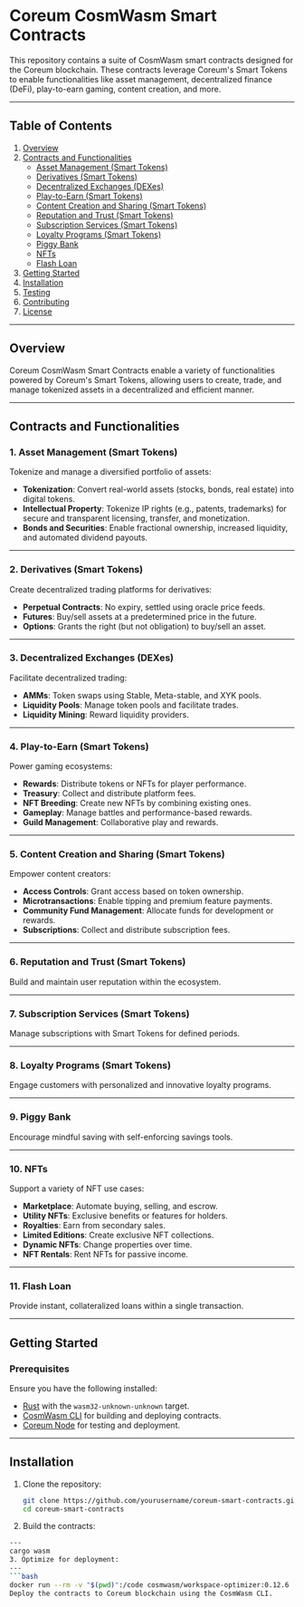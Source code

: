 # Coreum CosmWasm Smart Contracts

This repository contains a suite of CosmWasm smart contracts designed for the Coreum blockchain. These contracts leverage Coreum's Smart Tokens to enable functionalities like asset management, decentralized finance (DeFi), play-to-earn gaming, content creation, and more.

---

## Table of Contents

1. [Overview](#overview)  
2. [Contracts and Functionalities](#contracts-and-functionalities)  
   - [Asset Management (Smart Tokens)](#1-asset-management-smart-tokens)  
   - [Derivatives (Smart Tokens)](#2-derivatives-smart-tokens)  
   - [Decentralized Exchanges (DEXes)](#3-decentralized-exchanges-dexes)  
   - [Play-to-Earn (Smart Tokens)](#4-play-to-earn-smart-tokens)  
   - [Content Creation and Sharing (Smart Tokens)](#5-content-creation-and-sharing-smart-tokens)  
   - [Reputation and Trust (Smart Tokens)](#6-reputation-and-trust-smart-tokens)  
   - [Subscription Services (Smart Tokens)](#7-subscription-services-smart-tokens)  
   - [Loyalty Programs (Smart Tokens)](#8-loyalty-programs-smart-tokens)  
   - [Piggy Bank](#9-piggy-bank)  
   - [NFTs](#10-nfts)  
   - [Flash Loan](#11-flash-loan)  
3. [Getting Started](#getting-started)  
4. [Installation](#installation)  
5. [Testing](#testing)  
6. [Contributing](#contributing)  
7. [License](#license)  

---

## Overview

Coreum CosmWasm Smart Contracts enable a variety of functionalities powered by Coreum's Smart Tokens, allowing users to create, trade, and manage tokenized assets in a decentralized and efficient manner.

---

## Contracts and Functionalities

### 1. Asset Management (Smart Tokens)
Tokenize and manage a diversified portfolio of assets:
- **Tokenization**: Convert real-world assets (stocks, bonds, real estate) into digital tokens.
- **Intellectual Property**: Tokenize IP rights (e.g., patents, trademarks) for secure and transparent licensing, transfer, and monetization.
- **Bonds and Securities**: Enable fractional ownership, increased liquidity, and automated dividend payouts.

---

### 2. Derivatives (Smart Tokens)
Create decentralized trading platforms for derivatives:
- **Perpetual Contracts**: No expiry, settled using oracle price feeds.
- **Futures**: Buy/sell assets at a predetermined price in the future.
- **Options**: Grants the right (but not obligation) to buy/sell an asset.

---

### 3. Decentralized Exchanges (DEXes)
Facilitate decentralized trading:
- **AMMs**: Token swaps using Stable, Meta-stable, and XYK pools.
- **Liquidity Pools**: Manage token pools and facilitate trades.
- **Liquidity Mining**: Reward liquidity providers.

---

### 4. Play-to-Earn (Smart Tokens)
Power gaming ecosystems:
- **Rewards**: Distribute tokens or NFTs for player performance.
- **Treasury**: Collect and distribute platform fees.
- **NFT Breeding**: Create new NFTs by combining existing ones.
- **Gameplay**: Manage battles and performance-based rewards.
- **Guild Management**: Collaborative play and rewards.

---

### 5. Content Creation and Sharing (Smart Tokens)
Empower content creators:
- **Access Controls**: Grant access based on token ownership.
- **Microtransactions**: Enable tipping and premium feature payments.
- **Community Fund Management**: Allocate funds for development or rewards.
- **Subscriptions**: Collect and distribute subscription fees.

---

### 6. Reputation and Trust (Smart Tokens)
Build and maintain user reputation within the ecosystem.

---

### 7. Subscription Services (Smart Tokens)
Manage subscriptions with Smart Tokens for defined periods.

---

### 8. Loyalty Programs (Smart Tokens)
Engage customers with personalized and innovative loyalty programs.

---

### 9. Piggy Bank
Encourage mindful saving with self-enforcing savings tools.

---

### 10. NFTs
Support a variety of NFT use cases:
- **Marketplace**: Automate buying, selling, and escrow.
- **Utility NFTs**: Exclusive benefits or features for holders.
- **Royalties**: Earn from secondary sales.
- **Limited Editions**: Create exclusive NFT collections.
- **Dynamic NFTs**: Change properties over time.
- **NFT Rentals**: Rent NFTs for passive income.

---

### 11. Flash Loan
Provide instant, collateralized loans within a single transaction.

---

## Getting Started

### Prerequisites
Ensure you have the following installed:
- [Rust](https://www.rust-lang.org/tools/install) with the `wasm32-unknown-unknown` target.
- [CosmWasm CLI](https://docs.cosmwasm.com/docs/1.0/getting-started/installation) for building and deploying contracts.
- [Coreum Node](https://coreum.com/) for testing and deployment.

---

## Installation

1. Clone the repository:
   ```bash
   git clone https://github.com/yourusername/coreum-smart-contracts.git
   cd coreum-smart-contracts
2. Build the contracts:

```bash
---
cargo wasm
3. Optimize for deployment:
---
```bash
docker run --rm -v "$(pwd)":/code cosmwasm/workspace-optimizer:0.12.6
Deploy the contracts to Coreum blockchain using the CosmWasm CLI.
